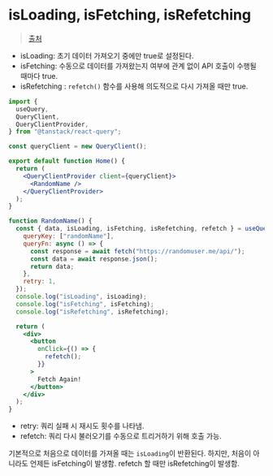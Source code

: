# isLoading, isFetching, isRefetching

> [출처](https://medium.com/@kurucaner/isloading-vs-isfetching-1617133c0e3c)

- isLoading: 초기 데이터 가져오기 중에만 true로 설정된다.
- isFetching: 수동으로 데이터를 가져왔는지 여부에 관계 없이 API 호출이 수행될 때마다 true.
- isRefetching : `refetch()` 함수를 사용해 의도적으로 다시 가져올 때만 true.

```jsx
import {
  useQuery,
  QueryClient,
  QueryClientProvider,
} from "@tanstack/react-query";

const queryClient = new QueryClient();

export default function Home() {
  return (
    <QueryClientProvider client={queryClient}>
      <RandomName />
    </QueryClientProvider>
  );
}

function RandomName() {
  const { data, isLoading, isFetching, isRefetching, refetch } = useQuery({
    queryKey: ["randomName"],
    queryFn: async () => {
      const response = await fetch("https://randomuser.me/api/");
      const data = await response.json();
      return data;
    },
    retry: 1,
  });
  console.log("isLoading", isLoading);
  console.log("isFetching", isFetching);
  console.log("isRefetching", isRefetching);

  return (
    <div>
      <button
        onClick={() => {
          refetch();
        }}
      >
        Fetch Again!
      </button>
    </div>
  );
}
```

- retry: 쿼리 실패 시 재시도 횟수를 나타냄.
- refetch: 쿼리 다시 불러오기를 수동으로 트리거하기 위해 호출 가능.

기본적으로 처음으로 데이터를 가져올 때는 `isLoading`이 반환된다. 하지만, 처음이 아니라도 언제든 isFetching이 발생함. refetch 할 때만 isRefetching이 발생함.